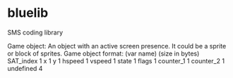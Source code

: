 bluelib
=======

SMS coding library

Game object: An object with an active screen presence. It could be a sprite or block of sprites. 
Game object format:
(var name)           (size in bytes)
SAT_index                 1
x                         1
y                         1
hspeed                    1
vspeed                    1
state                     1
flags                     1
counter_1                 1
counter_2                 1
undefined                 4
